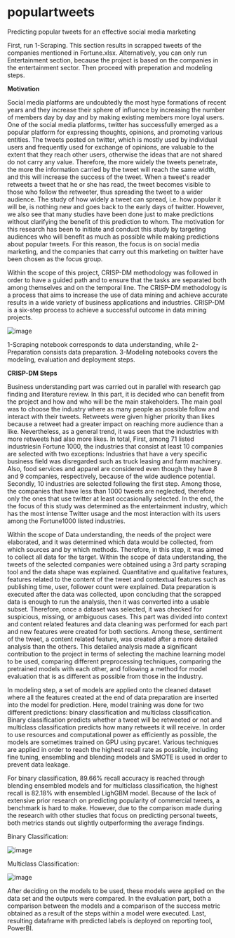 # populartweets
Predicting popular tweets for an effective social media marketing

First, run 1-Scraping. This section results in scrapped tweets of the companies mentioned in Fortune.xlsx. Alternatively, you can only run Entertainment section, because the project is based on the companies in the entertainment sector. Then proceed with preperation and modeling steps.

**Motivation**

Social media platforms are undoubtedly the most hype formations of recent years and they increase their sphere of influence by increasing the number of members day by day and by making existing members more loyal users. One of the social media platforms, twitter has successfully emerged as a popular platform for expressing thoughts, opinions, and promoting various entities. The tweets posted on twitter, which is mostly used by individual users and frequently used for exchange of opinions, are valuable to the extent that they reach other users, otherwise the ideas that are not shared do not carry any value. Therefore, the more widely the tweets penetrate, the more the information carried by the tweet will reach the same width, and this will increase the success of the tweet. When a tweet's reader retweets a tweet that he or she has read, the tweet becomes visible to those who follow the retweeter, thus spreading the tweet to a wider audience. The study of how widely a tweet can spread, i.e. how popular it will be, is nothing new and goes back to the early days of twitter. However, we also see that many studies have been done just to make predictions without clarifying the benefit of this prediction to whom. The motivation for this research has been to initiate and conduct this study by targeting audiences who will benefit as much as possible while making predictions about popular tweets. For this reason, the focus is on social media marketing, and the companies that carry out this marketing on twitter have been chosen as the focus group.

Within the scope of this project, CRISP-DM methodology was followed in order to have a guided path and to ensure that the tasks are separated both among themselves and on the temporal line. The CRISP-DM methodology is a process that aims to increase the use of data mining and achieve accurate results in a wide variety of business applications and industries. CRISP-DM is a six-step process to achieve a successful outcome in data mining projects. 

![image](https://github.com/ardahiz/populartweets/assets/81987695/805d020e-2710-404f-a63d-73581e789ef8)


1-Scraping notebook corresponds to data understanding, while 2-Preparation consists data preparation. 3-Modeling notebooks covers the modeling, evaluation and deployment steps.

**CRISP-DM Steps**

Business understanding part was carried out in parallel with research gap finding and literature review. In this part, it is decided who can benefit from the project and how and who will be the main stakeholders. The main goal was to choose the industry where as many people as possible follow and interact with their tweets. Retweets were given higher priority than likes because a retweet had a greater impact on reaching more audience than a like. Nevertheless, as a general trend, it was seen that the industries with more retweets had also more likes. In total,  First, among 71 listed industriesin Fortune 1000, the industries that consist at least 10 companies are selected with two exceptions: Industries that have a very specific business field was disregarded such as truck leasing and farm machinery. Also, food services and apparel are considered even though they have 8 and 9 companies, respectively, because of the wide audience potential.
Secondly, 10 industries are selected following the first step. Among those, the companies that have less than 1000 tweets are neglected, therefore only the ones that use twitter at least occasionally selected. In the end, the the focus of this study was determined as the entertainment industry, which has the most intense Twitter usage and the most interaction with its users among the Fortune1000 listed industries.

Within the scope of Data understanding, the needs of the project were elaborated, and it was determined which data would be collected, from which sources and by which methods. Therefore, in this step, it was aimed to collect all data for the target. Within the scope of data understanding, the tweets of the selected companies were obtained using a 3rd party scraping tool and the data shape was explained. Quantitative and qualitative features, features related to the content of the tweet and contextual features such as publishing time, user, follower count were explained. 
Data preparation is executed after the data was collected, upon concluding that the scrapped data is enough to run the analysis, then it was converted into a usable subset. Therefore, once a dataset was selected, it was checked for suspicious, missing, or ambiguous cases. This part was divided into context and content related features and data cleaning was performed for each part and new features were created for both sections. Among these, sentiment of the tweet, a content related feature, was created after a more detailed analysis than the others. This detailed analysis made a significant contribution to the project in terms of selecting the machine learning model to be used, comparing different preprocessing techniques, comparing the pretrained models with each other, and following a method for model evaluation that is as different as possible from those in the industry.

In modeling step, a set of models are applied onto the cleaned dataset where all the features created at the end of data preparation are inserted into the model for prediction. Here, model training was done for two different predictions: binary classification and multiclass classification. Binary classification predicts whether a tweet will be retweeted or not and multiclass classification predicts how many retweets it will receive. In order to use resources and computational power as efficiently as possible, the models are sometimes trained on GPU using pycaret. Various techniques are applied in order to reach the highest recall rate as possible, including fine tuning, ensembling and blending models and SMOTE is used in order to prevent data leakage. 

For binary classification, 89.66% recall accuracy is reached through blending ensembled models and for multiclass classification, the highest recall is 82.18% with ensembled LighGBM model. Because of the lack of extensive prior research on predicting popularity of commercial tweets, a benchmark is hard to make. However, due to the comparison made during the research with other studies that focus on predicting personal tweets, both metrics stands out slightly outperforming the average findings.

Binary Classification:

![image](https://github.com/ardahiz/populartweets/assets/81987695/945e9e02-be19-4694-8c21-5e4b7644b360)


Multiclass Classification:

![image](https://github.com/ardahiz/populartweets/assets/81987695/51b7a068-9b11-4b9e-9432-e1cb40a8c1ac)



After deciding on the models to be used, these models were applied on the data set and the outputs were compared. In the evaluation part, both a comparison between the models and a comparison of the success metric obtained as a result of the steps within a model were executed. Last, resulting dataframe with predicted labels is deployed on reporting tool, PowerBI.

